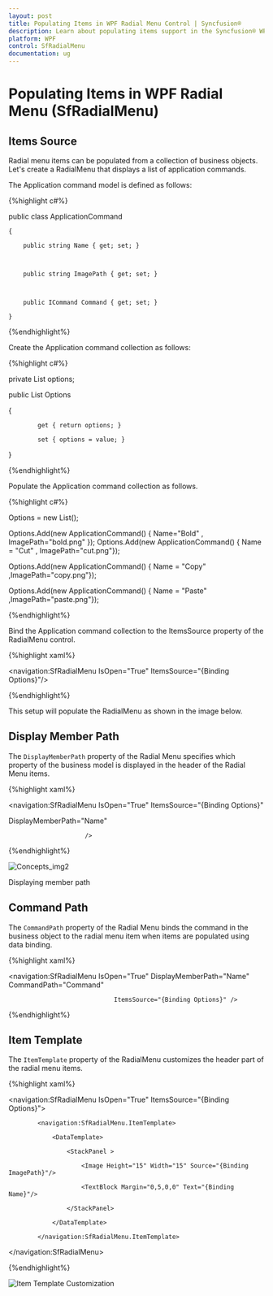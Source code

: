 ```yaml
---
layout: post
title: Populating Items in WPF Radial Menu Control | Syncfusion®
description: Learn about populating items support in the Syncfusion® WPF Radial Menu (SfRadialMenu) control.
platform: WPF
control: SfRadialMenu 
documentation: ug
---
```


# Populating Items in WPF Radial Menu (SfRadialMenu)

## Items Source  

Radial menu items can be populated from a collection of business objects. Let's create a RadialMenu that displays a list of application commands.

The Application command model is defined as follows:



{%highlight c#%}





  public class ApplicationCommand

    {

        public string Name { get; set; }



        public string ImagePath { get; set; }



        public ICommand Command { get; set; }

    }

{%endhighlight%}

Create the Application command collection as follows:


{%highlight c#%}




private List<ApplicationCommand> options;



public List<ApplicationCommand> Options

   {

            get { return options; }

            set { options = value; }

   }



{%endhighlight%}

Populate the Application command collection as follows. 


{%highlight c#%}





 Options = new List<ApplicationCommand>(); 

 Options.Add(new ApplicationCommand() { Name="Bold" , ImagePath="bold.png" });    			  Options.Add(new ApplicationCommand() { Name = "Cut" , ImagePath="cut.png"}); 

 Options.Add(new ApplicationCommand() { Name = "Copy" ,ImagePath="copy.png"}); 

 Options.Add(new ApplicationCommand() { Name = "Paste" ,ImagePath="paste.png"});

{%endhighlight%}

Bind the Application command collection to the ItemsSource property of the RadialMenu control. 

{%highlight xaml%}



<navigation:SfRadialMenu IsOpen="True" ItemsSource="{Binding Options}"/>

{%endhighlight%}

This setup will populate the RadialMenu as shown in the image below.


## Display Member Path 

The `DisplayMemberPath` property of the Radial Menu specifies which property of the business model is displayed in the header of the Radial Menu items.

{%highlight xaml%}





<navigation:SfRadialMenu IsOpen="True" ItemsSource="{Binding Options}"

DisplayMemberPath="Name"

                         />


{%endhighlight%}

![Concepts_img2](Concepts_images/Concepts_img2.png)



Displaying member path

## Command Path

The `CommandPath` property of the Radial Menu binds the command in the business object to the radial menu item when items are populated using data binding.

{%highlight xaml%}





<navigation:SfRadialMenu IsOpen="True" DisplayMemberPath="Name" CommandPath="Command"

                                 ItemsSource="{Binding Options}" />


{%endhighlight%}

## Item Template 

The `ItemTemplate` property of the RadialMenu customizes the header part of the radial menu items.

{%highlight xaml%}

 



<navigation:SfRadialMenu IsOpen="True" ItemsSource="{Binding Options}">

            <navigation:SfRadialMenu.ItemTemplate>

                <DataTemplate>

                    <StackPanel >

                        <Image Height="15" Width="15" Source="{Binding ImagePath}"/>

                        <TextBlock Margin="0,5,0,0" Text="{Binding Name}"/>

                    </StackPanel>

                </DataTemplate>

            </navigation:SfRadialMenu.ItemTemplate>

   </navigation:SfRadialMenu>

{%endhighlight%}

![Item Template Customization](Concepts_images/Concepts_img3.png)
